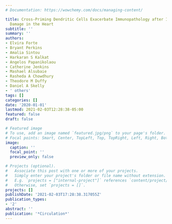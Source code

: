 ```yaml
---
# Documentation: https://wowchemy.com/docs/managing-content/

title: Cross-Priming Dendritic Cells Exacerbate Immunopathology after Ischemic Tissue
  Damage in the Heart
subtitle: ''
summary: ''
authors:
- Elvira Forte
- Bryant Perkins
- Amalia Sintou
- Harkaran S Kalkat
- Angelos Papanikolaou
- Catherine Jenkins
- Mashael Alsubaie
- Rasheda A Chowdhury
- Theodore M Duffy
- Daniel A Skelly
- ' others'
tags: []
categories: []
date: '2020-01-01'
lastmod: 2021-02-03T12:28:38-05:00
featured: false
draft: false

# Featured image
# To use, add an image named `featured.jpg/png` to your page's folder.
# Focal points: Smart, Center, TopLeft, Top, TopRight, Left, Right, BottomLeft, Bottom, BottomRight.
image:
  caption: ''
  focal_point: ''
  preview_only: false

# Projects (optional).
#   Associate this post with one or more of your projects.
#   Simply enter your project's folder or file name without extension.
#   E.g. `projects = ["internal-project"]` references `content/project/deep-learning/index.md`.
#   Otherwise, set `projects = []`.
projects: []
publishDate: '2021-02-03T17:28:38.317055Z'
publication_types:
- '2'
abstract: ''
publication: '*Circulation*'
---
```

